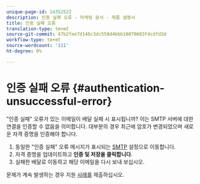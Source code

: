 ```yaml
---
unique-page-id: 14352522
description: 인증 실패 오류 - 마케팅 문서 - 제품 설명서
title: 인증 실패 오류
translation-type: tm+mt
source-git-commit: 47b2fee7d146c3dc558d4bbb10070683f4cdfd3d
workflow-type: tm+mt
source-wordcount: '111'
ht-degree: 0%

---
```



# 인증 실패 오류 {#authentication-unsuccessful-error}

&quot;인증 실패&quot; 오류가 있는 이메일이 배달 실패 시 표시됩니까? 이는 SMTP 서버에 대한 연결을 인증할 수 없음을 의미합니다. 대부분의 경우 최근에 암호가 변경되었으며 새로운 자격 증명을 인증해야 합니다.

1. 동일한 &quot;인증 실패&quot; 오류 메시지가 표시되는 [SMTP](http://toutapp.com/next#settings/email-servers/smtp/configure) 설정으로 이동합니다.
1. 자격 증명을 업데이트하고 **인증 및 저장을 클릭합니다**.
1. 실패한 배달로 이동하고 해당 이메일을 다시 보내 보십시오.

문제가 계속 발생하는 경우 지원 [사례를](http://nation.marketo.com/community/support_solutions) 제출하십시오.